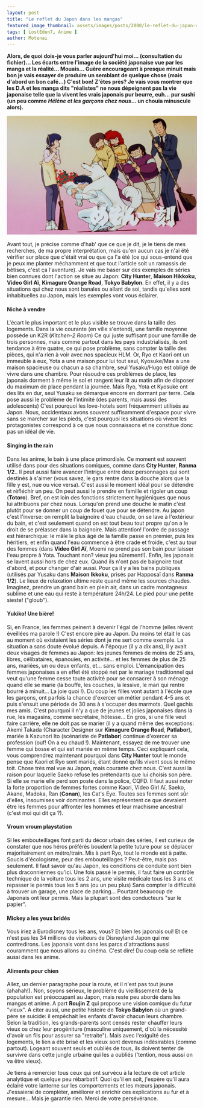 ```yaml
---
layout: post
title: "Le reflet du Japon dans les mangas"
featured_image_thumbnail: assets/images/posts/2000/le-reflet-du-japon-dans-les-mangas.jpg
tags: [ LostEden7, Anime ]
author: Motenai
---
```


**Alors, de quoi dois-je vous parler aujourd'hui moi... (consultation du fichier)... Les écarts entre l'image de la société japonaise vue par les manga et la réalité... Mouais... Guère encourageant à presque minuit mais bon je vais essayer de produire un semblant de quelque chose (mais d'abord un bon café...) C'est bon! Z'êtes près? Je vais vous montrer que les D.A et les manga dits "réalistes" ne nous dépeignent pas la vie japonaise telle que la vivent les vrais japonais pur beurre, euh... pur sushi (un peu comme *Hélène et les garçons chez nous*... un chouia minuscule alors).**

![Maison Ikkoku](assets/images/posts/2000/le-reflet-du-japon-dans-les-mangas.jpg)

Avant tout, je précise comme d'hab' que ce que je dit, je le tiens de mes recherches, de ma propre interprétation, mais qu'en aucun cas je n'ai été vérifier sur place que c'était vrai ou que ça l'a été (ce qui sous-entend que je peux me planter méchamment et que tout l'article soit un ramassis de bêtises, c'est ça l'aventure). Je vais me baser sur des exemples de séries bien connues dont l'action se situe au Japon: **City Hunter**, **Maison Hikkoku**, **Video Girl Aï**, **Kimagure Orange Road**, **Tokyo Babylon**. En effet, il y a des situations qui chez nous sont banales ou allant de soi, tandis qu'elles sont inhabituelles au Japon, mais les exemples vont vous éclairer.

#### Niche à vendre

L'écart le plus important et le plus visible se trouve dans la taille des logements. Dans la vie courante (en ville s'entend), une famille moyenne possède un K2R (*Kitchen-2 Room*) Ce qui juste suffisant pour une famille de trois personnes, mais comme partout dans les pays industrialisés, ils ont tendance à être quatre, ce qui pose problème, sans compter la taille des pièces, qui n'a rien à voir avec nos spacieux HLM. Or, Ryo et Kaori ont un immeuble à eux, Yota a une maison pour lui tout seul, Kyosuke/Max a une maison spacieuse ou chacun a sa chambre, seul Yusaku/Hugo est obligé de vivre dans une chambre. Pour résoudre ces problèmes de place, les japonais dorment à même le sol et rangent leur lit au matin afin de disposer du maximum de place pendant la journée. Mais Ryo, Yota et Kyosuke ont des lits en dur, seul Yusaku se démarque encore en dormant par terre. Cela pose aussi le problème de l'intimité (des parents, mais aussi des adolescents) C'est pourquoi les love-hotels sont fréquemment utilisés au Japon. Nous, occidentaux avons souvent suffisamment d'espace pour vivre sans se marcher sur les pieds, c'est pourquoi les situations où vivent les protagonistes correspond à ce que nous connaissons et ne constitue donc pas un idéal de vie.

#### Singing in the rain

Dans les anime, le bain à une place primordiale. Ce moment est souvent utilisé dans pour des situations comiques, comme dans **City Hunter**, **Ranma 1/2**.. Il peut aussi faire avancer l'intrigue entre deux personnages qui sont destinés à s'aimer (vous savez, le gars rentre dans la douche alors que la fille y est, nue ou vice versa). C'est aussi le moment idéal pour se détendre et réfléchir un peu. On peut aussi le prendre en famille et rigoler un coup (**Totoro**). Bref, on est loin des fonctions strictement hygiéniques que nous lui attribuons par chez nous. Lorsqu'on prend une douche le matin c'est plutôt pour se donner un coup de fouet que pour se détendre. Au japon c'est l'inverse: on remplit la baignoire d'eau chaude, on se lave à l'extérieur du bain, et c'est seulement quand on est tout beau tout propre qu'on a le droit de se prélasser dans la baignoire. Mais attention! l'ordre de passage est hiérarchique: le mâle le plus âgé de la famille passe en premier, puis les héritiers, et enfin quand l'eau commence à être crade et froide, c'est au tour des femmes (dans **Video Girl Aï**, Moemi ne prend pas son bain pour laisser l'eau propre à Yota. Touchant non? vieux jeu sûrement!). Enfin, les japonais se lavent aussi hors de chez eux. Quand ils n'ont pas de baignoire tout d'abord, et pour changer d'air aussi. Pour ça il y a les bains publiques (utilisés par Yusaku dans **Maison Ikkoku**, prisés par Happosaï dans **Ranma 1/2**). Le lieux de relaxation ultime reste quand même les sources chaudes. Imaginez, prendre un grand bain en plein air, dans un cadre montagneux sublime et une eau qui reste à température 24h/24. Le pied pour une petite sieste! ("gloub").

#### Yukiko! Une bière!

Si, en France, les femmes peinent à devenir l'égal de l'homme (elles rêvent éveillées ma parole !) C'est encore pire au Japon. Du moins tel était le cas au moment où existaient les séries dont je me sert comme exemple. La situation a sans doute évolué depuis. A l'époque (il y a dix ans), il y avait deux visages de femmes au Japon: les jeunes femmes de moins de 25 ans, libres, célibataires, épanouies, en activité... et les femmes de plus de 25 ans, mariées, un ou deux enfants, et... sans emploi. L'émancipation des femmes japonaises a en effet été stoppé net par le mariage traditionnel qui veut qu'une femme cesse toute activité pour se consacrer à son ménage quand elle se marie (la bouffe, les couches, la lessive, le mari qui rentre bourré à minuit... La joie quoi !). Du coup les filles vont autant à l'école que les garçons, ont parfois la chance d'exercer un métier pendant 4-5 ans et puis s'ensuit une période de 30 ans à s'occuper des marmots. Quel gachis mes amis. C'est pourquoi il n'y a que de jeunes et jolies japonaises dans la rue, les magasins, comme secrétaire, hôtesse... En gros, si une fille veut faire carrière, elle ne doit pas se marier (il y a quand même des exceptions: Akemi Takada (Character Designer sur **Kimagure Orange Road**, **Patlabor**), mariée à Kazunori Ito (scénariste de **Patlabor**) continue d'exercer sa profession (ouf! On a eu chaud !). Maintenant, essayez de me trouver une femme qui bosse et qui est mariée en même temps. Ceci expliquant cela, vous comprendrez maintenant pourquoi dans **City Hunter** tout le monde pense que Kaori et Ryo sont mariés, étant donné qu'ils vivent sous le même toit. Chose très mal vue au Japon, mais courante chez nous. C'est aussi la raison pour laquelle Saeko refuse les prétendants que lui choisis son père. Si elle se marie elle perd son poste dans la police, CQFD. Il faut aussi noter la forte proportion de femmes fortes comme Kaori, Video Girl Aï, Saeko, Akane, Madoka, Ran (**Conan**), les Cat's Eye. Toutes ses femmes sont sûr d'elles, insoumises voir dominantes. Elles représentent ce que devraient être les femmes pour affronter les hommes et leur machisme ancestral (c'est moi qui dit ça ?).

#### Vroum vroum playstation

Si les embouteillages font parti du décor urbain des séries, il est curieux de constater que nos héros préférés boudent la petite tuture pour se déplacer majoritairement en métro/train. Mis à part Ryo, tout le monde est à patte. Soucis d'écologisme, peur des embouteillages ? Peut-être, mais pas seulement. Il faut savoir qu'au Japon, les conditions de conduite sont bien plus draconniennes qu'ici. Une fois passé le permis, il faut faire un contrôle technique de la voiture tous les 2 ans, une visite médicale tous les 3 ans et repasser le permis tous les 5 ans (ou un peu plus) Sans compter la difficulté à trouver un garage, une place de parking... Pourtant beaucoup de Japonais ont leur permis. Mais la plupart sont des conducteurs "sur le papier".

#### Mickey a les yeux bridés

Vous iriez à Eurodisney tous les ans, vous? Et bien les japonais oui! Et ce n'est pas les 34 millions de visiteurs de Disneyland Japon qui me contredirons. Les japonais vont dans les parcs d'attractions aussi couramment que nous allons au cinéma. C'est dire! Du coup cela se reflète aussi dans les anime.

#### Aliments pour chien

Allez, un dernier paragraphe pour la route, et il n'est pas tout jeune (ahahah!). Non, soyons sérieux, le problème du vieillissement de la population est préoccupant au Japon, mais reste peu abordé dans les mangas et anime. A part **Roujin Z** qui propose une vision comique du futur "vieux". A citer aussi, une petite histoire de **Tokyo Babylon** où un grand-père se suicide: il empêchait les enfants d'avoir chacun leurs chambre. Selon la tradition, les grands-parents sont censés rester chauffer leurs vieux os chez leur progéniture (masculine uniquement, d'où la nécessité d'avoir un fils pour assurer sa "retraite"). Mais avec l'exiguïté des logements, le lien a été brisé et les vieux sont devenus indésirables (comme partout). Logeant souvent seuls et oubliés de tous, ils doivent tenter de survivre dans cette jungle urbaine qui les a oubliés ('tention, nous aussi on va être vieux).

Je tiens à remercier tous ceux qui ont survécu à la lecture de cet article analytique et quelque peu rébarbatif. Quoi qu'il en soit, j'espère qu'il aura éclairé votre lanterne sur les comportements et les mœurs japonais. J'essaierai de compléter, améliorer et enrichir ces explications au fur et à mesure... Mais je garantie rien. Merci de votre persévérance.